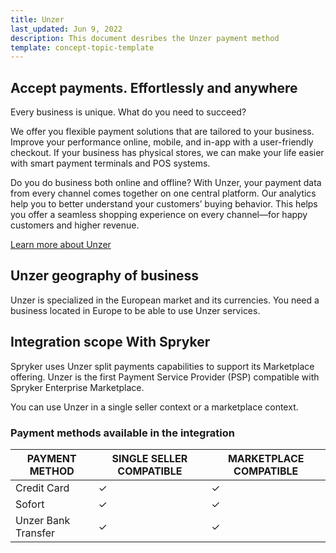```yaml
---
title: Unzer
last_updated: Jun 9, 2022
description: This document desribes the Unzer payment method
template: concept-topic-template
---
```


## Accept payments. Effortlessly and anywhere

Every business is unique. What do you need to succeed?

We offer you flexible payment solutions that are tailored to your business. Improve your performance online, mobile, and in-app with a user-friendly checkout. If your business has physical stores, we can make your life easier with smart payment terminals and POS systems.

Do you do business both online and offline? With Unzer, your payment data from every channel comes together on one central platform. Our analytics help you to better understand your customers’ buying behavior. This helps you offer a seamless shopping experience on every channel—for happy customers and higher revenue.

[Learn more about Unzer](https://www.unzer.com)

## Unzer geography of business

Unzer is specialized in the European market and its currencies. You need a business located in Europe to be able to use Unzer services.

## Integration scope With Spryker

Spryker uses Unzer split payments capabilities to support its Marketplace offering. Unzer is the first Payment Service Provider (PSP) compatible with Spryker Enterprise Marketplace.

You can use Unzer in a single seller context or a marketplace context.

### Payment methods available in the integration

| PAYMENT METHOD | SINGLE SELLER COMPATIBLE | MARKETPLACE COMPATIBLE |
|-|-|-|
| Credit Card | &check; | &check; |
| Sofort | &check; | &check; |
| Unzer Bank Transfer | &check; | &check; |
